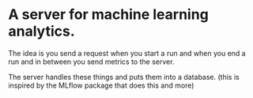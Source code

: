 # A server for machine learning analytics.

The idea is you send a request when you start a run and when you end a run and in between you send metrics to the server. 

The server handles these things and puts them into a database. 
(this is inspired by the MLflow package that does this and more)

